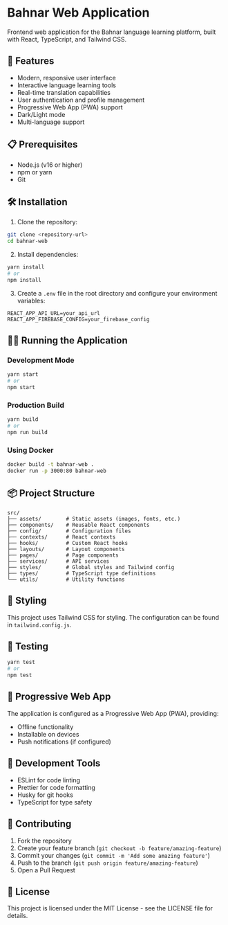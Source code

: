 # Bahnar Web Application

Frontend web application for the Bahnar language learning platform, built with React, TypeScript, and Tailwind CSS.

## 🚀 Features

- Modern, responsive user interface
- Interactive language learning tools
- Real-time translation capabilities
- User authentication and profile management
- Progressive Web App (PWA) support
- Dark/Light mode
- Multi-language support

## 📋 Prerequisites

- Node.js (v16 or higher)
- npm or yarn
- Git

## 🛠️ Installation

1. Clone the repository:
```bash
git clone <repository-url>
cd bahnar-web
```

2. Install dependencies:
```bash
yarn install
# or
npm install
```

3. Create a `.env` file in the root directory and configure your environment variables:
```env
REACT_APP_API_URL=your_api_url
REACT_APP_FIREBASE_CONFIG=your_firebase_config
```

## 🏃‍♂️ Running the Application

### Development Mode
```bash
yarn start
# or
npm start
```

### Production Build
```bash
yarn build
# or
npm run build
```

### Using Docker
```bash
docker build -t bahnar-web .
docker run -p 3000:80 bahnar-web
```

## 📦 Project Structure

```
src/
├── assets/        # Static assets (images, fonts, etc.)
├── components/    # Reusable React components
├── config/        # Configuration files
├── contexts/      # React contexts
├── hooks/         # Custom React hooks
├── layouts/       # Layout components
├── pages/         # Page components
├── services/      # API services
├── styles/        # Global styles and Tailwind config
├── types/         # TypeScript type definitions
└── utils/         # Utility functions
```

## 🎨 Styling

This project uses Tailwind CSS for styling. The configuration can be found in `tailwind.config.js`.

## 🧪 Testing

```bash
yarn test
# or
npm test
```

## 📱 Progressive Web App

The application is configured as a Progressive Web App (PWA), providing:
- Offline functionality
- Installable on devices
- Push notifications (if configured)

## 🔧 Development Tools

- ESLint for code linting
- Prettier for code formatting
- Husky for git hooks
- TypeScript for type safety

## 🤝 Contributing

1. Fork the repository
2. Create your feature branch (`git checkout -b feature/amazing-feature`)
3. Commit your changes (`git commit -m 'Add some amazing feature'`)
4. Push to the branch (`git push origin feature/amazing-feature`)
5. Open a Pull Request

## 📝 License

This project is licensed under the MIT License - see the LICENSE file for details.
